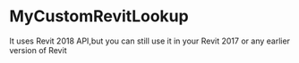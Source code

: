 # MyCustomRevitLookup
It uses Revit 2018 API,but you can still use it in your Revit 2017 or any earlier version of Revit
